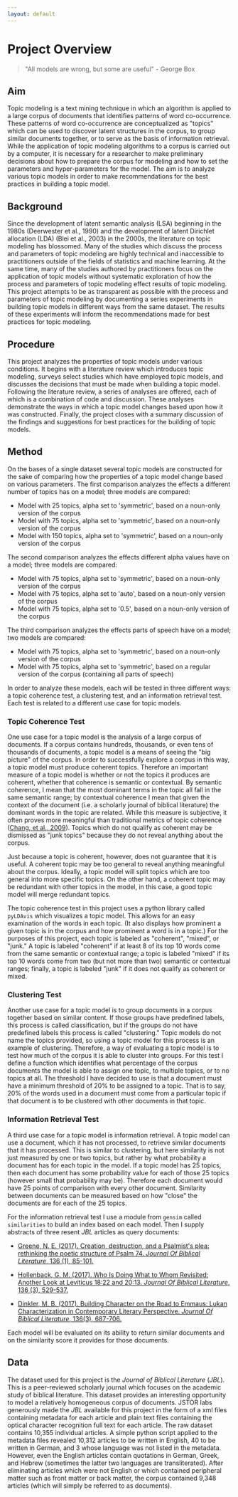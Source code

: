 ```yaml
---
layout: default
---
```

# Project Overview

> "All models are wrong, but some are useful" - George Box

## Aim

Topic modeling is a text mining technique in which an algorithm is applied to a large corpus of documents that identifies patterns of word co-occurrence. These patterns of word co-occurrence are conceptualized as "topics" which can be used to discover latent structures in the corpus, to group similar documents together, or to serve as the basis of information retrieval. While the application of topic modeling algorithms to a corpus is carried out by a computer, it is necessary for a researcher to make preliminary decisions about how to prepare the corpus for modeling and how to set the parameters and hyper-parameters for the model. The aim is to analyze various topic models in order to make recommendations for the best practices in building a topic model.

## Background

Since the development of latent semantic analysis (LSA) beginning in the 1980s (Deerwester et al., 1990) and the development of latent Dirichlet allocation (LDA) (Blei et al., 2003) in the 2000s, the literature on topic modeling has blossomed. Many of the studies which discuss the process and parameters of topic modeling are highly technical and inaccessible to practitioners outside of the fields of statistics and machine learning. At the same time, many of the studies authored by practitioners focus on the application of topic models without systematic exploration of how the process and parameters of topic modeling effect results of topic modeling. This project attempts to be as transparent as possible with the process and parameters of topic modeling by documenting a series experiments in building topic models in different ways from the same dataset. The results of these experiments will inform the recommendations made for best practices for topic modeling.

## Procedure

This project analyzes the properties of topic models under various conditions. It begins with a literature review which introduces topic modeling, surveys select studies which have employed topic models, and discusses the decisions that must be made when building a topic model. Following the literature review, a series of analyses are offered, each of which is a combination of code and discussion. These analyses demonstrate the ways in which a topic model changes based upon how it was constructed. Finally, the project closes with a summary discussion of the findings and suggestions for best practices for the building of topic models.

## Method

On the bases of a single dataset several topic models are constructed for the sake of comparing how the properties of a topic model change based on various parameters. The first comparison analyzes the effects a different number of topics has on a model; three models are compared:
* Model with 25 topics, alpha set to 'symmetric', based on a noun-only version of the corpus
* Model with 75 topics, alpha set to 'symmetric', based on a noun-only version of the corpus
* Model with 150 topics, alpha set to 'symmetric', based on a noun-only version of the corpus

The second comparison analyzes the effects different alpha values have on a model; three models are compared:
* Model with 75 topics, alpha set to 'symmetric', based on a noun-only version of the corpus
* Model with 75 topics, alpha set to 'auto', based on a noun-only version of the corpus
* Model with 75 topics, alpha set to '0.5', based on a noun-only version of the corpus

The third comparison analyzes the effects parts of speech have on a model; two models are compared:
* Model with 75 topics, alpha set to 'symmetric', based on a noun-only version of the corpus
* Model with 75 topics, alpha set to 'symmetric', based on a regular version of the corpus (containing all parts of speech)

In order to analyze these models, each will be tested in three different ways: a topic coherence test, a clustering test, and an information retrieval test. Each test is related to a different use case for topic models.

### Topic Coherence Test

One use case for a topic model is the analysis of a large corpus of documents. If a corpus contains hundreds, thousands, or even tens of thousands of documents, a topic model is a means of seeing the "big picture" of the corpus. In order to successfully explore a corpus in this way, a topic model must produce coherent topics. Therefore an important measure of a topic model is whether or not the topics it produces are coherent, whether that coherence is semantic or contextual. By semantic coherence, I mean that the most dominant terms in the topic all fall in the same semantic range; by contextual coherence I mean that given the context of the document (i.e. a scholarly journal of biblical literature) the dominant words in the topic are related. While this measure is subjective, it often proves more meaningful than traditional metrics of topic coherence ([Chang, et al., 2009](http://legacydirs.umiacs.umd.edu/~jbg/docs/nips2009-rtl.pdf)). Topics which do not qualify as coherent may be dismissed as "junk topics" because they do not reveal anything about the corpus.

Just because a topic is coherent, however, does not guarantee that it is useful. A coherent topic may be too general to reveal anything meaningful about the corpus. Ideally, a topic model will split topics which are too general into more specific topics. On the other hand, a coherent topic may be redundant with other topics in the model, in this case, a good topic model will merge redundant topics.

The topic coherence test in this project uses a python library called `pyLDAvis` which visualizes a topic model. This allows for an easy examination of the words in each topic. (It also displays how prominent a given topic is in the corpus and how prominent a word is in a topic.) For the purposes of this project, each topic is labeled as "coherent", "mixed", or "junk." A topic is labeled "coherent" if at least 8 of its top 10 words come from the same semantic or contextual range; a topic is labeled "mixed" if its top 10 words come from two (but not more than two) semantic or contextual ranges; finally, a topic is labeled "junk" if it does not qualify as coherent or mixed.

### Clustering Test

Another use case for a topic model is to group documents in a corpus together based on similar content. If those groups have predefined labels, this process is called classification, but if the groups do not have predefined labels this process is called "clustering." Topic models do not name the topics provided, so using a topic model for this process is an example of clustering. Therefore, a way of evaluating a topic model is to test how much of the corpus it is able to cluster into groups. For this test I define a function which identifies what percentage of the corpus documents the model is able to assign one topic, to multiple topics, or to no topics at all. The threshold I have decided to use is that a document must have a minimum threshold of 20% to be assigned to a topic. That is to say, 20% of the words used in a document must come from a particular topic if that document is to be clustered with other documents in that topic.

### Information Retrieval Test

A third use case for a topic model is information retrieval. A topic model can use a document, which it has not processed, to retrieve similar documents that it has processed. This is similar to clustering, but here similarity is not just measured by one or two topics, but rather by what probability a document has for each topic in the model. If a topic model has 25 topics, then each document has some probability value for each of those 25 topics (however small that probability may be). Therefore each document would have 25 points of comparison with every other document. Similarity between documents can be measured based on how "close" the documents are for each of the 25 topics.

For the information retrieval test I use a module from `gensim` called `similarities` to build an index based on each model. Then I supply abstracts of three resent *JBL* articles as query documents:

* [Greene, N. E. (2017). Creation, destruction, and a Psalmist's plea: rethinking the poetic structure of Psalm 74. *Journal Of Biblical Literature*, 136 (1), 85-101.](https://doi.org/10.15699/jbl.1361.2017.156672)

* [Hollenback, G. M. (2017). Who Is Doing What to Whom Revisited: Another Look at Leviticus 18:22 and 20:13. *Journal Of Biblical Literature*, 136 (3), 529-537.](https://doi.org/10.15699/jbl.1363.2017.161166)

* [Dinkler, M. B. (2017). Building Character on the Road to Emmaus: Lukan Characterization in Contemporary Literary Perspective. *Journal Of Biblical Literature*, 136(3), 687-706.](https://doi.org/10.15699/jbl.1363.2017.292918)

Each model will be evaluated on its ability to return similar documents and on the similarity score it provides for those documents.

## Data

The dataset used for this project is the *Journal of Biblical Literature* (*JBL*). This is a peer-reviewed scholarly journal which focuses on the academic study of biblical literature. This dataset provides an interesting opportunity to model a relatively homogeneous corpus of documents. JSTOR labs generously made the *JBL* available for this project in the form of a xml files containing metadata for each article and plain text files containing the optical character recognition full text for each article. The raw dataset contains 10,355 individual articles. A simple python script applied to the metadata files revealed 10,312 articles to be written in English, 40 to be written in German, and 3 whose language was not listed in the metadata. However, even the English articles contain quotations in German, Greek, and Hebrew (sometimes the latter two languages are transliterated). After eliminating articles which were not English or which contained peripheral matter such as front matter or back matter, the corpus contained 9,348 articles (which will simply be referred to as documents).